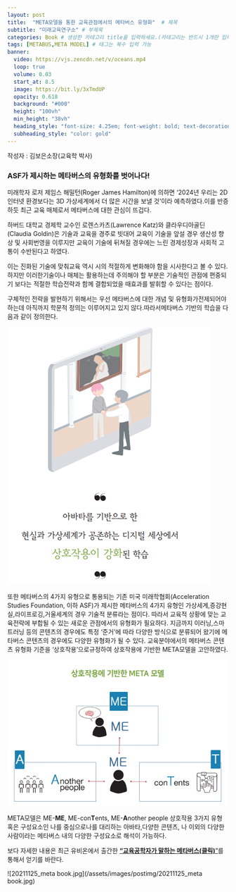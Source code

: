 ```yaml
---
layout: post
title:  "META모델을 통한 교육관점에서의 메타버스 유형화"  # 제목
subtitle: "미래교육연구소" # 부제목
categories: Book # 생성한 카테고리 title을 입력하세요.(카테고리는 반드시 1개만 입력)
tags: [METABUS,META MODEL] # 태그는 복수 입력 가능
banner:
  video: https://vjs.zencdn.net/v/oceans.mp4
  loop: true
  volume: 0.03
  start_at: 8.5
  image: https://bit.ly/3xTmdUP
  opacity: 0.618
  background: "#000"
  height: "100vh"
  min_height: "38vh"
  heading_style: "font-size: 4.25em; font-weight: bold; text-decoration: underline"
  subheading_style: "color: gold"
---
```






작성자 : 김보은소장(교육학 박사)
<br>

<p><h3>ASF가 제시하는 메타버스의 유형화를 벗어나다!</h3></p>

미래학자 로저 제임스 해밀턴(Roger James Hamilton)에 의하면 ‘2024년 우리는 2D 인터넷 환경보다는 3D
가상세계에서 더 많은 시간을 보낼 것’이라 예측하였다.이를 반증하듯 최근 교육 매체로서 메타버스에 대한 관심이 뜨겁다.

하버드 대학교 경제학 교수인 로렌스카츠(Lawrence Katz)와 클라우디아골딘(Claudia Goldin)은 기술과 
교육을 경주로 빗대어 교육이 기술을 앞설 경우 생산성 향상 및 사회번영을 이루지만 교육이 기술에 뒤쳐질
경우에는 느린 경제성장과 사회적 고통이 수반된다고 하였다. 

이는 진화된 기술에 맞춰교육 역시 시의 적절하게 변화해야 함을 시사한다고 볼 수 있다. 
하지만 이러한기술이나 매체는 활용하는데 주의해야 할 부분은 기술적인 관점에 편중되기 보다는 
적절한 학습전략과 함께 결합되었을 때효과를 발휘할 수 있다는 점이다.

구체적인 전략을 발현하기 위해서는 우선 메타버스에 대한 개념 및 유형화가전제되어야 하는데 아직까지 
학문적 정의는 이루어지고 있지 않다.따라서메타버스 기반의 학습을 다음과 같이 정의한다.

![20211125_meta1.png](/assets/images/postimg/20211125_meta1.png)

또한 메타버스의 4가지 유형으로 통용되는 기존 미국 미래학협회(Acceleration Studies Foundation, 이하 ASF)가 제시한 메타버스의 4가지 유형인 가상세계,증강현실,라이프로깅,거울세계의 경우 기술적 분류라는 점이다. 
따라서 교육적 상황에 맞는 교육전략에 부합될 수 있는 새로운 관점에서의 유형화가 필요하다. 
지금까지 이러닝,스마트러닝 등의 콘텐츠의 경우에도 특정 ‘준거’에 따라 다양한 방식으로 분류되어 왔기에 메타버스 콘텐츠의 경우에도 다양한 유형화가 될 수 있다. 
교육분야에서의 메타버스 콘텐츠 유형화 기준을 ‘상호작용’으로규정하여 상호작용에 기반한 META모델을 고안하였다.

![20211125_meta2.png](/assets/images/postimg/20211125_meta2.png)

META모델은 ME-**ME**, ME-con**T**ents, ME-**A**nother people 상호작용 3가지 유형 혹은 구성요소인 나를 중심으로나를 대리하는 아바타,다양한 콘텐츠, 나 이외의 다양한 사람이라는 메타버스 내의 다양한 구성요소로 해석이 가능하다.

보다 자세한 내용은 최근 유비온에서 출간한 [**“교육공학자가 말하는 메타버스(클릭)**”](http://www.yes24.com/Product/Goods/104814669)를 통해서 얻기를 바란다.


![20211125_meta book.jpg](/assets/images/postimg/20211125_meta book.jpg)

